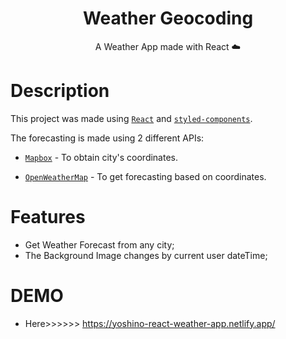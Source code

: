 <div align="center">

# Weather Geocoding

A Weather App made with React :cloud:


</div>

# Description

This project was made using [`React`](https://github.com/facebook/react) and [`styled-components`](https://github.com/styled-components/styled-components).

The forecasting is made using 2 different APIs:

- [`Mapbox`](https://docs.mapbox.com/api/overview/) - To obtain city's coordinates.

- [`OpenWeatherMap`](https://openweathermap.org/api) - To get forecasting based on coordinates.



# Features

- Get Weather Forecast from any city;
- The Background Image changes by current user dateTime;


# DEMO
- Here>>>>>> https://yoshino-react-weather-app.netlify.app/
